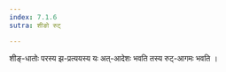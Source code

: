 ```yaml
---
index: 7.1.6
sutra: शीङो रुट्

---
```

शीङ्-धातोः परस्य झ-प्रत्ययस्य यः अत्-आदेशः भवति तस्य रुट्-आगमः भवति । 